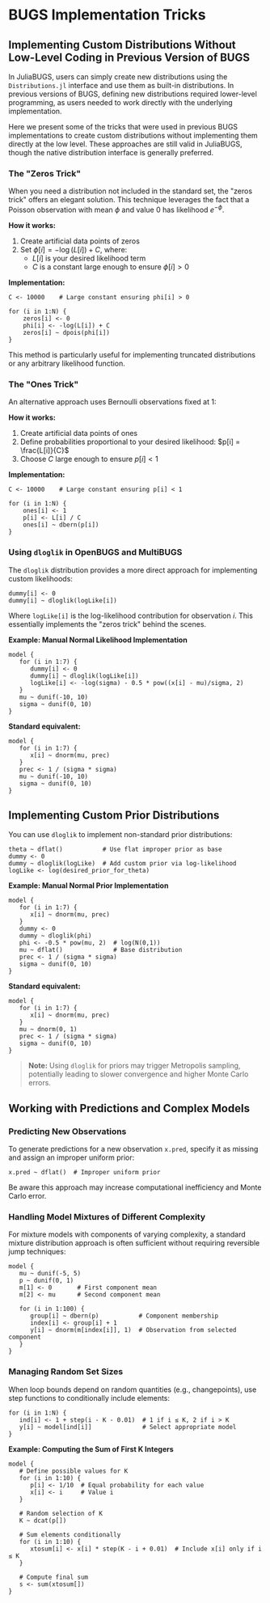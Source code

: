 # BUGS Implementation Tricks

## Implementing Custom Distributions Without Low-Level Coding in Previous Version of BUGS

In JuliaBUGS, users can simply create new distributions using the `Distributions.jl` interface and use them as built-in distributions. In previous versions of BUGS, defining new distributions required lower-level programming, as users needed to work directly with the underlying implementation.

Here we present some of the tricks that were used in previous BUGS implementations to create custom distributions without implementing them directly at the low level. These approaches are still valid in JuliaBUGS, though the native distribution interface is generally preferred.

### The "Zeros Trick"

When you need a distribution not included in the standard set, the "zeros trick" offers an elegant solution. This technique leverages the fact that a Poisson observation with mean $\phi$ and value 0 has likelihood $e^{-\phi}$.

**How it works:**
1. Create artificial data points of zeros
2. Set $\phi[i] = -\log(L[i]) + C$, where:
   - $L[i]$ is your desired likelihood term
   - $C$ is a constant large enough to ensure $\phi[i] > 0$

**Implementation:**

```bugs
C <- 10000    # Large constant ensuring phi[i] > 0

for (i in 1:N) {
    zeros[i] <- 0
    phi[i] <- -log(L[i]) + C
    zeros[i] ~ dpois(phi[i])
}
```

This method is particularly useful for implementing truncated distributions or any arbitrary likelihood function.

### The "Ones Trick"

An alternative approach uses Bernoulli observations fixed at 1:

**How it works:**
1. Create artificial data points of ones
2. Define probabilities proportional to your desired likelihood: $p[i] = \frac{L[i]}{C}$
3. Choose $C$ large enough to ensure $p[i] < 1$

**Implementation:**

```bugs
C <- 10000    # Large constant ensuring p[i] < 1

for (i in 1:N) {
    ones[i] <- 1
    p[i] <- L[i] / C
    ones[i] ~ dbern(p[i])
}
```

### Using `dloglik` in OpenBUGS and MultiBUGS

The `dloglik` distribution provides a more direct approach for implementing custom likelihoods:

```bugs
dummy[i] <- 0
dummy[i] ~ dloglik(logLike[i])
```

Where `logLike[i]` is the log-likelihood contribution for observation $i$. This essentially implements the "zeros trick" behind the scenes.

**Example: Manual Normal Likelihood Implementation**

```bugs
model {
   for (i in 1:7) {
      dummy[i] <- 0
      dummy[i] ~ dloglik(logLike[i])
      logLike[i] <- -log(sigma) - 0.5 * pow((x[i] - mu)/sigma, 2)         
   }
   mu ~ dunif(-10, 10)
   sigma ~ dunif(0, 10)
}
```

**Standard equivalent:**

```bugs
model {
   for (i in 1:7) {
      x[i] ~ dnorm(mu, prec)
   }
   prec <- 1 / (sigma * sigma)
   mu ~ dunif(-10, 10)
   sigma ~ dunif(0, 10)
}
```

## Implementing Custom Prior Distributions

You can use `dloglik` to implement non-standard prior distributions:

```bugs
theta ~ dflat()           # Use flat improper prior as base
dummy <- 0
dummy ~ dloglik(logLike)  # Add custom prior via log-likelihood
logLike <- log(desired_prior_for_theta)
```

**Example: Manual Normal Prior Implementation**

```bugs
model {
   for (i in 1:7) {
      x[i] ~ dnorm(mu, prec)
   }
   dummy <- 0
   dummy ~ dloglik(phi)
   phi <- -0.5 * pow(mu, 2)  # log(N(0,1))
   mu ~ dflat()              # Base distribution
   prec <- 1 / (sigma * sigma)
   sigma ~ dunif(0, 10)
}
```

**Standard equivalent:**

```bugs
model {
   for (i in 1:7) {
      x[i] ~ dnorm(mu, prec)
   }
   mu ~ dnorm(0, 1)
   prec <- 1 / (sigma * sigma)
   sigma ~ dunif(0, 10)
}
```

> **Note:** Using `dloglik` for priors may trigger Metropolis sampling, potentially leading to slower convergence and higher Monte Carlo errors.

## Working with Predictions and Complex Models

### Predicting New Observations

To generate predictions for a new observation `x.pred`, specify it as missing and assign an improper uniform prior:

```bugs
x.pred ~ dflat()  # Improper uniform prior
```

Be aware this approach may increase computational inefficiency and Monte Carlo error.

### Handling Model Mixtures of Different Complexity

For mixture models with components of varying complexity, a standard mixture distribution approach is often sufficient without requiring reversible jump techniques:

```bugs
model {
   mu ~ dunif(-5, 5)
   p ~ dunif(0, 1)
   m[1] <- 0       # First component mean
   m[2] <- mu      # Second component mean
   
   for (i in 1:100) {
      group[i] ~ dbern(p)           # Component membership
      index[i] <- group[i] + 1
      y[i] ~ dnorm(m[index[i]], 1)  # Observation from selected component
   }
}
```

### Managing Random Set Sizes

When loop bounds depend on random quantities (e.g., changepoints), use step functions to conditionally include elements:

```bugs
for (i in 1:N) {
   ind[i] <- 1 + step(i - K - 0.01)  # 1 if i ≤ K, 2 if i > K
   y[i] ~ model[ind[i]]              # Select appropriate model
}
```

**Example: Computing the Sum of First K Integers**

```bugs
model {
   # Define possible values for K
   for (i in 1:10) {
      p[i] <- 1/10  # Equal probability for each value
      x[i] <- i     # Value i
   }
   
   # Random selection of K
   K ~ dcat(p[])
   
   # Sum elements conditionally
   for (i in 1:10) {
      xtosum[i] <- x[i] * step(K - i + 0.01)  # Include x[i] only if i ≤ K
   }
   
   # Compute final sum
   s <- sum(xtosum[])
}
```
